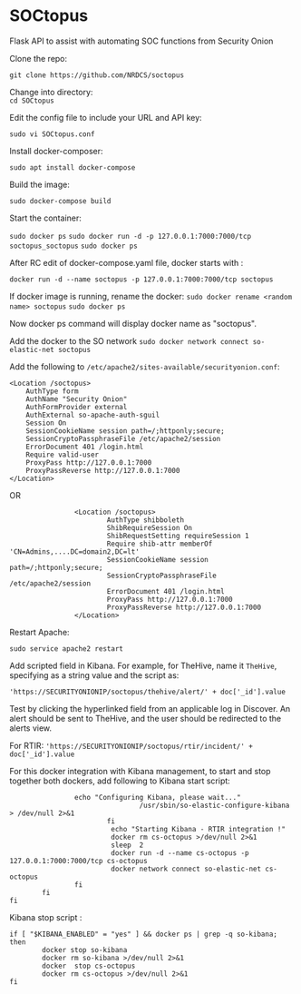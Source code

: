 # SOCtopus
Flask API to assist with automating SOC functions from Security Onion

Clone the repo:   

`git clone https://github.com/NRDCS/soctopus`

Change into directory:   
`cd SOCtopus`

Edit the config file to include your URL and API key:

`sudo vi SOCtopus.conf`

Install docker-composer:

``sudo apt install docker-compose``

Build the image:

``sudo docker-compose build``

Start the container:

``sudo docker ps``
``sudo docker run -d -p 127.0.0.1:7000:7000/tcp soctopus_soctopus``
``sudo docker ps``

After RC edit of docker-compose.yaml file, docker starts with :

``docker run -d --name soctopus -p 127.0.0.1:7000:7000/tcp soctopus``

If docker image is running, rename the docker:
``sudo docker rename <random name> soctopus``
``sudo docker ps``

Now docker ps command will display docker name as "soctopus".

Add the docker to the SO network
`sudo docker network connect so-elastic-net soctopus`

Add the following to `/etc/apache2/sites-available/securityonion.conf`:

````
<Location /soctopus>
	AuthType form
	AuthName "Security Onion"
	AuthFormProvider external
	AuthExternal so-apache-auth-sguil
	Session On
	SessionCookieName session path=/;httponly;secure;
	SessionCryptoPassphraseFile /etc/apache2/session
	ErrorDocument 401 /login.html
	Require valid-user
	ProxyPass http://127.0.0.1:7000
	ProxyPassReverse http://127.0.0.1:7000
</Location>

````
OR

````
                <Location /soctopus>
                        AuthType shibboleth
                        ShibRequireSession On
                        ShibRequestSetting requireSession 1
                        Require shib-attr memberOf 'CN=Admins,....DC=domain2,DC=lt'
                        SessionCookieName session path=/;httponly;secure;
                        SessionCryptoPassphraseFile /etc/apache2/session
                        ErrorDocument 401 /login.html
                        ProxyPass http://127.0.0.1:7000
                        ProxyPassReverse http://127.0.0.1:7000
                </Location>

````

Restart Apache:

`sudo service apache2 restart`


Add scripted field in Kibana. For example, for TheHive, name it `TheHive`, specifying as a string value and the script as:

`'https://SECURITYONIONIP/soctopus/thehive/alert/' + doc['_id'].value`


Test by clicking the hyperlinked field from an applicable log in Discover.  An alert should be sent to TheHive, and the user should be redirected to the alerts view.

For RTIR:
``'https://SECURITYONIONIP/soctopus/rtir/incident/' + doc['_id'].value``

For this docker integration with Kibana management, to start and stop together both dockers, add following to Kibana start script:

````
				echo "Configuring Kibana, please wait..."
                                /usr/sbin/so-elastic-configure-kibana > /dev/null 2>&1
                        fi
                         echo "Starting Kibana - RTIR integration !"
                         docker rm cs-octopus >/dev/null 2>&1
                         sleep  2
                         docker run -d --name cs-octopus -p 127.0.0.1:7000:7000/tcp cs-octopus
                         docker network connect so-elastic-net cs-octopus
                fi
        fi
fi 

````

Kibana stop script : 

````
if [ "$KIBANA_ENABLED" = "yes" ] && docker ps | grep -q so-kibana; then
        docker stop so-kibana
        docker rm so-kibana >/dev/null 2>&1
        docker  stop cs-octopus
        docker rm cs-octopus >/dev/null 2>&1
fi

````
